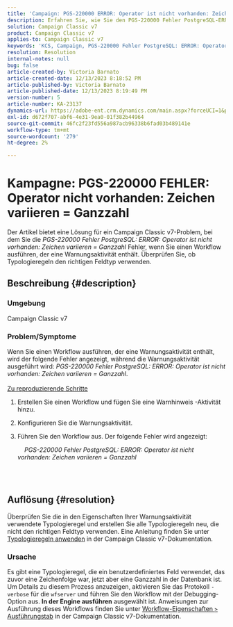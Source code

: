 ```yaml
---
title: 'Campaign: PGS-220000 ERROR: Operator ist nicht vorhanden: Zeichen variieren = Ganzzahl'
description: Erfahren Sie, wie Sie den PGS-220000 Fehler PostgreSQL-ERROR-Operator gibt es nicht Zeichen variieren = Ganzzahl
solution: Campaign Classic v7
product: Campaign Classic v7
applies-to: Campaign Classic v7
keywords: 'KCS, Campaign, PGS-220000 Fehler PostgreSQL: ERROR: Operator nicht vorhanden: Zeichen variieren = Ganzzahl, Campaign v7, Datenbank, Fehlerbehebung'
resolution: Resolution
internal-notes: null
bug: false
article-created-by: Victoria Barnato
article-created-date: 12/13/2023 8:18:52 PM
article-published-by: Victoria Barnato
article-published-date: 12/13/2023 8:19:49 PM
version-number: 5
article-number: KA-23137
dynamics-url: https://adobe-ent.crm.dynamics.com/main.aspx?forceUCI=1&pagetype=entityrecord&etn=knowledgearticle&id=126edece-f499-ee11-be37-6045bd0063aa
exl-id: d672f707-abf6-4e31-9ea0-01f382b44964
source-git-commit: 46fc2f23fd556a987acb96338b6fad03b489141e
workflow-type: tm+mt
source-wordcount: '279'
ht-degree: 2%

---
```


# Kampagne: PGS-220000 FEHLER: Operator nicht vorhanden: Zeichen variieren = Ganzzahl


Der Artikel bietet eine Lösung für ein Campaign Classic v7-Problem, bei dem Sie die *PGS-220000 Fehler PostgreSQL: ERROR: Operator ist nicht vorhanden: Zeichen variieren = Ganzzahl* Fehler, wenn Sie einen Workflow ausführen, der eine Warnungsaktivität enthält. Überprüfen Sie, ob Typologieregeln den richtigen Feldtyp verwenden.

## Beschreibung {#description}


### Umgebung

Campaign Classic v7

### Problem/Symptome

Wenn Sie einen Workflow ausführen, der eine Warnungsaktivität enthält, wird der folgende Fehler angezeigt, während die Warnungsaktivität ausgeführt wird:
*PGS-220000 Fehler PostgreSQL: ERROR: Operator ist nicht vorhanden: Zeichen variieren = Ganzzahl*.<br><br>
<u>Zu reproduzierende Schritte</u>

1. Erstellen Sie einen Workflow und fügen Sie eine Warnhinweis -Aktivität hinzu.
2. Konfigurieren Sie die Warnungsaktivität.
3. Führen Sie den Workflow aus. Der folgende Fehler wird angezeigt:



       *PGS-220000 Fehler PostgreSQL: ERROR: Operator ist nicht vorhanden: Zeichen variieren = Ganzzahl*




<br> <br>



## Auflösung {#resolution}


Überprüfen Sie die in den Eigenschaften Ihrer Warnungsaktivität verwendete Typologieregel und erstellen Sie alle Typologieregeln neu, die nicht den richtigen Feldtyp verwenden. Eine Anleitung finden Sie unter [Typologieregeln anwenden](https://experienceleague.adobe.com/docs/campaign-classic/using/orchestrating-campaigns/campaign-optimization/applying-rules.html) in der Campaign Classic v7-Dokumentation.

### Ursache

Es gibt eine Typologieregel, die ein benutzerdefiniertes Feld verwendet, das zuvor eine Zeichenfolge war, jetzt aber eine Ganzzahl in der Datenbank ist. Um Details zu diesem Prozess anzuzeigen, aktivieren Sie das Protokoll `-verbose` für die `wfserver` und führen Sie den Workflow mit der Debugging-Option aus. <b>In der Engine ausführen</b> ausgewählt ist. Anweisungen zur Ausführung dieses Workflows finden Sie unter [Workflow-Eigenschaften `>`  Ausführungstab](https://experienceleague.adobe.com/docs/campaign-classic/using/automating-with-workflows/advanced-management/workflow-properties.html?lang=de#execution) in der Campaign Classic v7-Dokumentation.
